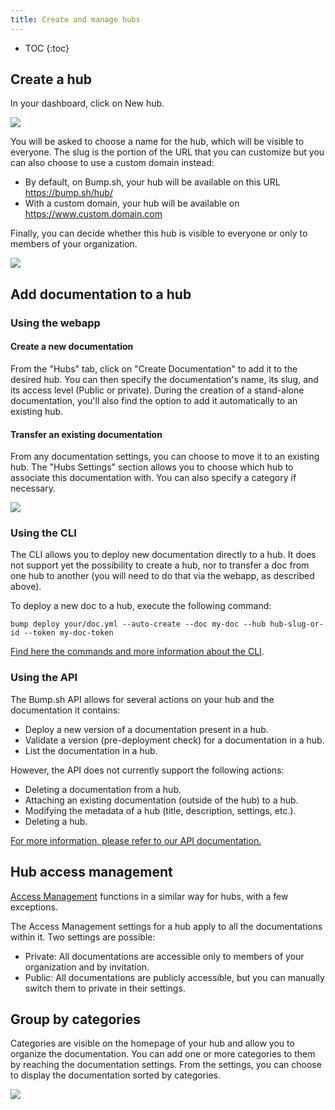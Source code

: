 ```yaml
---
title: Create and manage hubs
---
```


- TOC
{:toc}

## Create a hub

In your dashboard, click on New hub.

![](/images/help/new-hub.png)

You will be asked to choose a name for the hub, which will be visible to everyone. The slug is the portion of the URL that you can customize but you can also choose to use a custom domain instead:
- By default, on Bump.sh, your hub will be available on this URL https://bump.sh/hub/<your-own-slug>
- With a custom domain, your hub will be available on https://www.custom.domain.com

Finally, you can decide whether this hub is visible to everyone or only to members of your organization.

![](/images/help/hub-creation.png)

## Add documentation to a hub

### Using the webapp

#### Create a new documentation

From the "Hubs" tab, click on "Create Documentation" to add it to the desired hub. You can then specify the documentation's name, its slug, and its access level (Public or private).
During the creation of a stand-alone documentation, you'll also find the option to add it automatically to an existing hub.

#### Transfer an existing documentation

From any documentation settings, you can choose to move it to an existing hub. The "Hubs Settings" section allows you to choose which hub to associate this documentation with. You can also specify a category if necessary.

![](/images/help/move-standalone-doc.png)

### Using the CLI

The CLI allows you to deploy new documentation directly to a hub. It does not support yet the possibility to create a hub, nor to transfer a doc from one hub to another (you will need to do that via the webapp, as described above).

To deploy a new doc to a hub, execute the following command:

``bump deploy your/doc.yml --auto-create --doc my-doc --hub hub-slug-or-id --token my-doc-token``

[Find here the commands and more information about the CLI](/help/continuous-integration/cli/).

### Using the API

The Bump.sh API allows for several actions on your hub and the documentation it contains:

- Deploy a new version of a documentation present in a hub.
- Validate a version (pre-deployment check) for a documentation in a hub.
- List the documentation in a hub.

However, the API does not currently support the following actions:

- Deleting a documentation from a hub.
- Attaching an existing documentation (outside of the hub) to a hub.
- Modifying the metadata of a hub (title, description, settings, etc.).
- Deleting a hub.

[For more information, please refer to our API documentation.](https://developers.bump.sh/)

## Hub access management

[Access Management](/help/access-management) functions in a similar way for hubs, with a few exceptions.

The Access Management settings for a hub apply to all the documentations within it.
Two settings are possible:

- Private: All documentations are accessible only to members of your organization and by invitation.
- Public: All documentations are publicly accessible, but you can manually switch them to private in their settings.

## Group by categories

Categories are visible on the homepage of your hub and allow you to organize the documentation. You can add one or more categories to them by reaching the documentation settings.
From the settings, you can choose to display the documentation sorted by categories.

![](/images/help/categories.png)
